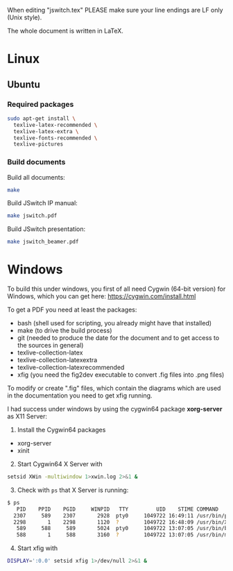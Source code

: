 When editing "jswitch.tex" PLEASE make sure your line endings are LF only (Unix style).

The whole document is written in LaTeX.

# Linux
## Ubuntu

### Required packages
```bash
sudo apt-get install \
  texlive-latex-recommended \
  texlive-latex-extra \
  texlive-fonts-recommended \
  texlive-pictures
```

### Build documents
Build all documents:
```bash
make
```

Build JSwitch IP manual:
```bash
make jswitch.pdf
```

Build JSwitch presentation:
```bash
make jswitch_beamer.pdf
```

# Windows

To build this under windows, you first of all need Cygwin (64-bit version) for Windows,
which you can get here: https://cygwin.com/install.html

To get a PDF you need at least the packages:
- bash  (shell used for scripting, you already might have that installed)
- make  (to drive the build process)
- git   (needed to produce the date for the document and to get access to the sources in general)
- texlive-collection-latex
- texlive-collection-latexextra
- texlive-collection-latexrecommended
- xfig  (you need the fig2dev executable to convert .fig files into .png files)

To modify or create ".fig" files, which contain the diagrams which are used
in the documentation you need to get xfig running.

I had success under windows by using the cygwin64 package **xorg-server** as X11 Server:

1. Install the Cygwin64 packages
- xorg-server
- xinit

2. Start Cygwin64 X Server with
```bash
setsid XWin -multiwindow 1>xwin.log 2>&1 &
```

3. Check with `ps` that X Server is running:
```bash
$ ps
   PID    PPID    PGID     WINPID   TTY         UID    STIME COMMAND
  2307     589    2307       2928  pty0     1049722 16:49:11 /usr/bin/ps
  2298       1    2298       1120  ?        1049722 16:48:09 /usr/bin/XWin        <-- OK
   589     588     589       5024  pty0     1049722 13:07:05 /usr/bin/bash
   588       1     588       3160  ?        1049722 13:07:05 /usr/bin/mintty
```

4. Start xfig with
```bash
DISPLAY=':0.0' setsid xfig 1>/dev/null 2>&1 &
```
